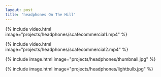 ```yaml
---
layout: post
title: 'headphones On The Hill'
---
```


{% include video.html image="projects/headphones/scafecommercial1.mp4" %}

{% include video.html image="projects/headphones/scafecommercial2.mp4" %}

{% include image.html image="projects/headphones/thumbnail.jpg" %}

{% include image.html image="projects/headphones/lightbulb.jpg" %}